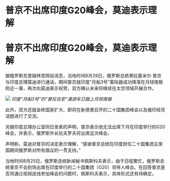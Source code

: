 # 普京不出席印度G20峰会，莫迪表示理解

# 普京不出席印度G20峰会，莫迪表示理解

据俄罗斯克里姆林宫网站消息，当地时间8月28日，俄罗斯总统弗拉基米尔·普京与印度总理莫迪进行通话，期间普京就印度“月船3号”着陆器成功降落在月球南极附近一事，再次向莫迪表示祝贺，双方确认未来将继续在太空领域开展合作。

![](https://inews.gtimg.com/newsapp_match/0/15817634611/0)
_印度“月船3号”的“普拉吉安”漫游车已踏上月球南极_

此外，双方还就金砖国家扩大、即将在新德里召开的二十国集团峰会以及俄印经贸话题进行了交流。

另据印度总理办公室同日发表的声明，普京表示他无法出席下月在印度举行的G20峰会，并表示，俄罗斯外长拉夫罗夫将出席这次峰会。

声明称，莫迪对普京的决定表示理解，“感谢普京总统在印度担任二十国集团主席国期间俄罗斯对所有倡议的一贯支持。”

当地时间8月25日，俄罗斯总统新闻秘书佩斯科夫表示，由于日程繁忙，俄罗斯总统普京不会到场出席在印度举行的二十国集团（G20）领导人峰会。在回答普京是否将通过视频连线参加峰会的问题时，佩斯科夫表示，具体形式还有待确定。

